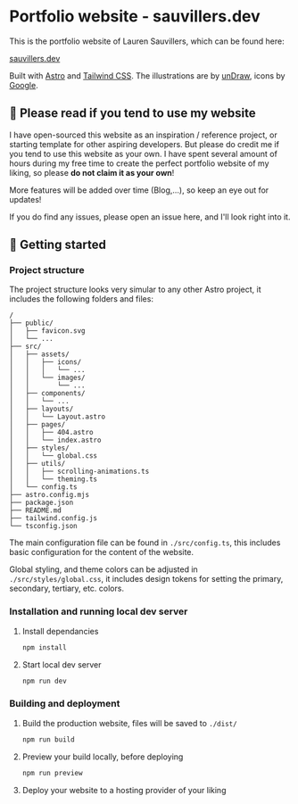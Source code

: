 # Portfolio website - sauvillers.dev

This is the portfolio website of Lauren Sauvillers, which can be found here: 

[sauvillers.dev](https://sauvillers.dev/)

Built with [Astro](https://astro.build/) and [Tailwind CSS](https://tailwindcss.com/). The illustrations are by [unDraw](https://undraw.co/), icons by [Google](https://fonts.google.com/icons).

## 📌 Please read if you tend to use my website

I have open-sourced this website as an inspiration / reference project, or starting template for other aspiring developers. But please do credit me if you tend to use this website as your own. I have spent several amount of hours during my free time to create the perfect portfolio website of my liking, so please **do not claim it as your own**!

More features will be added over time (Blog,...), so keep an eye out for updates!

If you do find any issues, please open an issue here, and I'll look right into it.

## 🚀 Getting started

### Project structure

The project structure looks very simular to any other Astro project, it includes the following folders and files:

```text
/
├── public/
│   ├── favicon.svg
│   └── ...
├── src/
│   ├── assets/
│   │   ├── icons/
│   │   │   └── ...
│   │   └── images/
│   │       └── ...
│   ├── components/
│   │   └── ...
│   ├── layouts/
│   │   └── Layout.astro
│   ├── pages/
│   │   ├── 404.astro
│   │   └── index.astro
│   ├── styles/
│   │   └── global.css
│   ├── utils/
│   │   ├── scrolling-animations.ts
│   │   └── theming.ts
│   └── config.ts
├── astro.config.mjs
├── package.json
├── README.md
├── tailwind.config.js
└── tsconfig.json
```

The main configuration file can be found in `./src/config.ts`, this includes basic configuration for the content of the website.

Global styling, and theme colors can be adjusted in `./src/styles/global.css`, it includes design tokens for setting the primary, secondary, tertiary, etc. colors.

### Installation and running local dev server

1. Install dependancies

    ```sh
    npm install
    ```

2. Start local dev server

    ```sh
    npm run dev
    ```

### Building and deployment

1. Build the production website, files will be saved to `./dist/` 

    ```sh
    npm run build
    ```

2. Preview your build locally, before deploying 

    ```sh
    npm run preview
    ```

3. Deploy your website to a hosting provider of your liking
